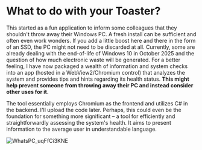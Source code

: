 # What to do with your Toaster?

This started as a fun application to inform some colleagues that they shouldn't throw away their Windows PC. A fresh install can be sufficient and often even work wonders. If you add a little boost here and there in the form of an SSD, the PC might not need to be discarded at all. Currently, some are already dealing with the end-of-life of Windows 10 in October 2025 and the question of how much electronic waste will be generated. For a better feeling, I have now packaged a wealth of information and system checks into an app (hosted in a WebView2/Chromium control) that analyzes the system and provides tips and hints regarding its health status. **This might help prevent someone from throwing away their PC and instead consider other uses for it.**

The tool essentially employs Chromium as the frontend and utilizes C# in the backend. I'll upload the code later. Perhaps, this could even be the foundation for something more significant – a tool for efficiently and straightforwardly assessing the system's health. It aims to present information to the average user in understandable language.


![WhatsPC_uqFfCi3KNE](https://github.com/builtbybel/WhatsPC/assets/57478606/010419bc-c5d0-4f5a-9805-4771fee54ef7)
